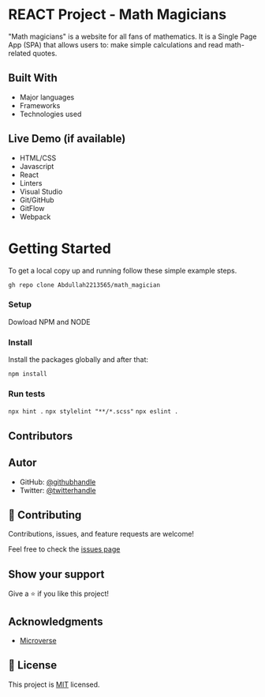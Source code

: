 # REACT Project - Math Magicians
 "Math magicians" is a website for all fans of mathematics. It is a Single Page App (SPA) that allows users to: make simple calculations and read math-related quotes.
 
## Built With

- Major languages
- Frameworks
- Technologies used

## Live Demo (if available)
- HTML/CSS
- Javascript
- React
- Linters
- Visual Studio
- Git/GitHub
- GitFlow
- Webpack

# Getting Started

To get a local copy up and running follow these simple example steps.

`gh repo clone Abdullah2213565/math_magician`

### Setup

Dowload NPM and NODE

### Install

Install the packages globally and after that:

`npm install`

### Run tests

`npx hint .`
`npx stylelint "**/*.scss"`
`npx eslint .`

## Contributors

## Autor
- GitHub: [@githubhandle](https://github.com/Abdullah2213565)
- Twitter: [@twitterhandle](https://twitter.com/dulakhan024)

## 🤝 Contributing

Contributions, issues, and feature requests are welcome!

Feel free to check the [issues page](https://github.com/Abdullah2213565/math_magician/issues/5)

## Show your support

Give a ⭐️ if you like this project!

## Acknowledgments

- [Microverse](https://www.microverse.com)

## 📝 License

This project is [MIT](./MIT.md) licensed.